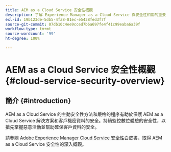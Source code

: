```yaml
---
title: AEM as a Cloud Service 安全性概觀
description: 了解 Experience Manager as a Cloud Service 與安全性相關的重要主題。
exl-id: 19b123de-5db5-4fa8-81ec-e5438fed3f7f
source-git-commit: 07db10c4ee9cced7b6a697fe4f41c99eaba6a39f
workflow-type: tm+mt
source-wordcount: '99'
ht-degree: 100%

---
```



# AEM as a Cloud Service 安全性概觀 {#cloud-service-security-overview}

## 簡介 {#introduction}

AEM as a Cloud Service 的主動安全性方法和嚴格的程序有助於保護 AEM as a Cloud Service 解決方案和客戶機密資料的安全。持續監控數位體驗的安全性，以搶先掌握惡意活動並幫助確保客戶資料的安全。

請參閱 [Adobe Experience Manager Cloud Service 安全性](https://www.adobe.com/content/dam/cc/en/security/pdfs/AEMCloudService_Security_Overview.pdf)白皮書，取得 AEM as a Cloud Service 安全性的深入概觀。
